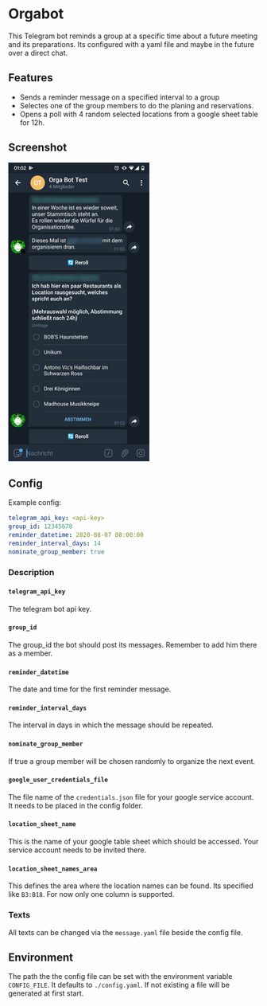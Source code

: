 # Orgabot

This Telegram bot reminds a group at a specific time about a future meeting and its preparations.
Its configured with a yaml file and maybe in the future over a direct chat.

## Features

* Sends a reminder message on a specified interval to a group
* Selectes one of the group members to do the planing and reservations.
* Opens a poll with 4 random selected locations from a google sheet table for 12h.

## Screenshot

![Screenshot](https://raw.githubusercontent.com/Poeschl/Telegram-Orgabot/master/doc/screenshot.png)

## Config

Example config:
```yaml
telegram_api_key: <api-key>
group_id: 12345678
reminder_datetime: 2020-08-07 08:00:00
reminder_interval_days: 14
nominate_group_member: true
```

### Description

#### `telegram_api_key`
The telegram bot api key.

#### `group_id`
The group_id the bot should post its messages. Remember to add him there as a member.

#### `reminder_datetime`
The date and time for the first reminder message.

#### `reminder_interval_days`
The interval in days in which the message should be repeated.

#### `nominate_group_member`
If true a group member will be chosen randomly to organize the next event.

#### `google_user_credentials_file`
The file name of the `credentials.json` file for your google service account. It needs to be placed in the config folder.

#### `location_sheet_name`
This is the name of your google table sheet which should be accessed. Your service account needs to be invited there.

#### `location_sheet_names_area`
This defines the area where the location names can be found. Its specified like `B3:B18`. For now only one column is supported.

### Texts
All texts can be changed via the `message.yaml` file beside the config file.

## Environment

The path the the config file can be set with the environment variable `CONFIG_FILE`. It defaults to `./config.yaml`.
If not existing a file will be generated at first start.
